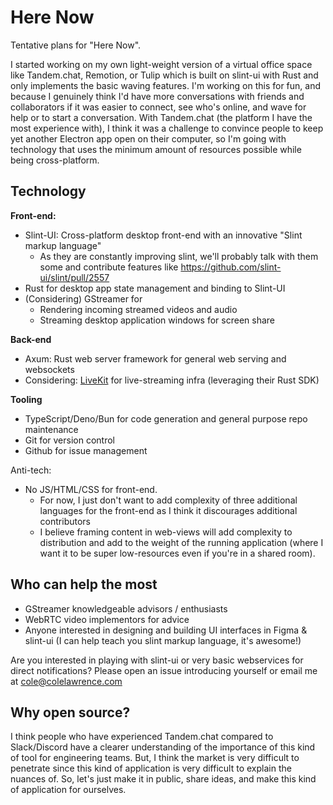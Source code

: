 # Here Now

Tentative plans for "Here Now".

I started working on my own light-weight version of a virtual office space like Tandem.chat, Remotion, or Tulip which is built on slint-ui with Rust and only implements the basic waving features.
I'm working on this for fun, and because I genuinely think I'd have more conversations with friends and collaborators if it was easier to connect, see who's online, and wave for help or to start a conversation.
With Tandem.chat (the platform I have the most experience with), I think it was a challenge to convince people to keep yet another Electron app open on their computer, so I'm going with technology that uses the minimum amount of resources possible while being cross-platform.

## Technology

**Front-end:**
 * Slint-UI: Cross-platform desktop front-end with an innovative "Slint markup language"
    * As they are constantly improving slint, we'll probably talk with them some and contribute features like https://github.com/slint-ui/slint/pull/2557
 * Rust for desktop app state management and binding to Slint-UI
 * (Considering) GStreamer for
    * Rendering incoming streamed videos and audio
    * Streaming desktop application windows for screen share

**Back-end**
 * Axum: Rust web server framework for general web serving and websockets
 * Considering: [LiveKit](https://github.com/livekit/livekit) for live-streaming infra (leveraging their Rust SDK)

**Tooling**
 * TypeScript/Deno/Bun for code generation and general purpose repo maintenance
 * Git for version control
 * Github for issue management

Anti-tech:
 * No JS/HTML/CSS for front-end.
   * For now, I just don't want to add complexity of three additional languages for the front-end as I think it discourages additional contributors
   * I believe framing content in web-views will add complexity to distribution and add to the weight of the running application (where I want it to be super low-resources even if you're in a shared room).

## Who can help the most

 * GStreamer knowledgeable advisors / enthusiasts
 * WebRTC video implementors for advice
 * Anyone interested in designing and building UI interfaces in Figma & slint-ui (I can help teach you slint markup language, it's awesome!)
 
Are you interested in playing with slint-ui or very basic webservices for direct notifications?
Please open an issue introducing yourself or email me at cole@colelawrence.com

## Why open source?

I think people who have experienced Tandem.chat compared to Slack/Discord have a clearer understanding of the importance of this kind of tool for engineering teams.
But, I think the market is very difficult to penetrate since this kind of application is very difficult to explain the nuances of. So, let's just make it in public, share ideas, and make this kind of application for ourselves.

